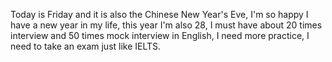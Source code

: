 Today is Friday and it is also the Chinese New Year's Eve, I'm so happy I have a new year in my life, this year I'm also 28, I must have about 20 times interview and 50 times mock interview in English, I need more practice, I need to take an exam just like IELTS.
